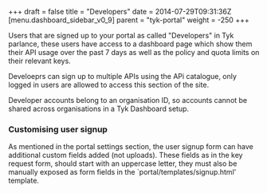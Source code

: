 +++
draft = false
title = "Developers"
date = 2014-07-29T09:31:36Z
[menu.dashboard_sidebar_v0_9]
	parent = "tyk-portal"
    weight = -250
+++

Users that are signed up to your portal as called "Developers" in Tyk parlance, these users have access to a
dashboard page which show them their API usage over the past 7 days as well as the policy and quota limits
on their relevant keys.

Develoeprs can sign up to multiple APIs using the APi catalogue, only logged in users are allowed to access 
this section of the site.

Developer accounts belong to an organisation ID, so accounts cannot be shared across organisations in a Tyk
Dashboard setup.

### Customising user signup

As mentioned in the portal settings section, the user signup form can have additional custom fields added (not uploads).
These fields as in the key request form, should start with an uppercase letter, they must also be manually exposed
as form fields in the `portal/templates/signup.html' template.
